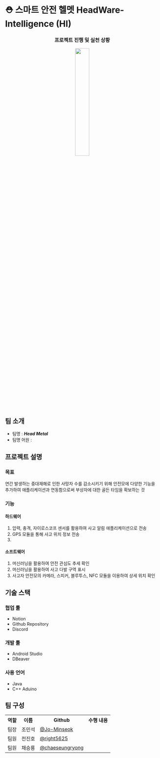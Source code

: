 <div>
  <h1> ⛑️ 스마트 안전 헬멧 HeadWare-Intelligence (HI) </h1>
  <div align="center">
    <h3>프로젝트 진행 및 실천 상황</h3>
    <a href="https://headware-intelligence.notion.site/5d05bd39b6f94036b9247e35d3040202?pvs=4"><img width = "30%" src = "https://img.shields.io/badge/Notion-000000?style=plastic&logo=notion&logoColor=ffffff"/></a>
  </div>
</div>

<div>
  <h2>팀 소개</h2>
  <ul>
    <li>팀명 : <strong><em>Head Metal</em></strong></li>
    <li>팀명 어원 : </li>
  </ul>
</div>

<div>
  <h2>프로젝트 설명</h2>
  <div>
    <h3>목표</h3>
    <p>연간 발생하는 중대재해로 인한 사망자 수를 감소시키기 위해 안전모에 다양한 기능을 추가하여 애플리케이션과 연동함으로써 부상자에 대한 골든 타임을 확보하는 것</p>
  </div>
  <div>
    <h3>기능</h3>
    <div>
      <h4>하드웨어</h4>
      <ol>
        <li>압력, 충격, 자이로스코프 센서를 활용하여 사고 알림 애플리케이션으로 전송</li>
        <li>GPS 모듈을 통해 사고 위치 정보 전송</li>
        <li></li>
      </ol>
    </div>
    <div>
      <h4>소프트웨어</h4>
      <ol>
        <li>머신러닝을 활용하여 안전 관심도 추세 확인</li>
        <li>머신러닝을 활용하여 사고 다발 구역 표시</li>
        <li>사고자 안전모의 카메라, 스피커, 블루투스, NFC 모듈을 이용하여 상세 위치 확인</li>
      </ol>
    </div>
  </div>
</div>

<div>
  <h2>기술 스택</h2>
  <div>
    <h3>협업 툴</h3>
    <ul>
      <li>Notion</li>
      <li>Github Repository</li>
      <li>Discord</li>
    </ul>
  </div>
  <div>
    <h3>개발 툴</h3>
    <ul>
      <li>Android Studio</li>
      <li>DBeaver</li>
    </ul>
  </div>
  <div>
  <h3>사용 언어</h3>
    <ul>
      <li>Java</li>
      <li>C++ Aduino</li>
    </ul>
  </div>  
</div>

<div>
  <h2>팀 구성</h2>
  <table align="center">
    <th>역할</th>
    <th>이름</th>
    <th>Github</th>
    <th>수행 내용</th>
    <tr>
      <td>팀장</td>
      <td>조민석</td>
      <td><a href="https://github.com/Jo-Minseok">@Jo-Minseok</a><br></td>
      <td></td>
    </tr>
    <tr>
      <td>팀원</td>
      <td>전진호</td>
      <td><a href="https://github.com/right5625">@right5625</a></td>
      <td></td>
    </tr>
    <tr>
      <td>팀원</td>
      <td>채승룡</td>
      <td><a href="https://github.com/chaeseungryong">@chaeseungryong</a></td>
      <td></td>
    </tr>
  </table>
</div>
